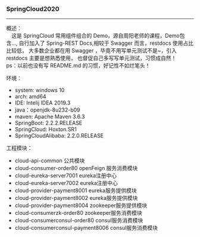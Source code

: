 ### SpringCloud2020

---
[>_>]: 这是注释

概述：  
&emsp;这是 SpringCloud 常用组件组合的 Demo，源自周阳老师的课程，Demo包含...,
自行加入了 Spring-REST Docs,相较于 Swagger 而言，restdocs 使用占比比较低，
大多数企业都在用 Swagger ，毕竟不用写单元测试不是~，引入 restdocs 主要是想熟悉使用，
也督促自己多写写单元测试，习惯成自然！  
ps：以前也没有写 README.md 的习惯，好记性不如烂笔头！


环境：
+ system: windows 10
+ arch: amd64
+ IDE: Intelij IDEA 2019.3
+ java：openjdk-8u232-b09
+ maven: Apache Maven 3.6.3
+ SpringBoot: 2.2.2.RELEASE
+ SpringCloud: Hoxton.SR1
+ SpringCloudAlibaba: 2.2.0.RELEASE


工程模块：
+ cloud-api-common 公共模块
+ cloud-consumer-order80 openFeign 服务消费模块
+ cloud-eureka-server7001 eureka注册中心
+ cloud-eureka-server7002 eureka注册中心
+ cloud-provider-payment8001 eureka服务提供模块
+ cloud-provider-payment8002 eureka服务提供模块
+ cloud-provider-payment8004 zookeeper服务提供模块
+ cloud-consumerzk-order80 zookeeper服务消费模块
+ cloud-consumerconsul-order80 consul服务消费模块
+ cloud-consumerconsul-payment8006 consul服务消费模块